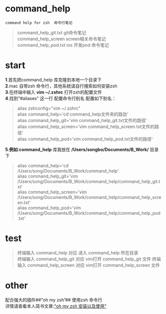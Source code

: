 # command_help  

    command help for zsh  命令行笔记   
>command_help_git.txt git命令笔记   
command_help_screen screen相关命令笔记   
command_help_pod.txt   ios 开发pod 命令笔记   

# start  
 
**1**.首先把command_help 库克隆到本地一个目录下  
**2**.mac 自带zsh 命令行，其他系统请自行搜索如何安装zsh  
**3**.在终端中输入 **vim ~/.zshrc** 打开zsh的配置文件  
**4**.找到“#aliases” 这一行 配置命令行别名 配置如下别名：  
  
>alias zshconfig="vim  ~/.zshrc"   
alias command_help='cd command_help文件夹的路劲'           
alias command_help_git='vim command_help_git.txt文件的路径'  
alias command_help_screen='vim command_help_screen.txt文件的路径'  
alias command_help_pod='vim command_help_pod.txt文件的路径'  
  
**5**.**例如**:**command_help** 库我放在 **/Users/songbo/Documents/B_Work/** 目录下           
  
>alias command_help='cd /Users/song/Documents/B_Work/command_help'           
alias command_help_git='vim /Users/song/Documents/B_Work/command_help/command_help_git.txt'  
alias command_help_screen='vim /Users/song/Documents/B_Work/command_help/command_help_screen.txt'  
alias command_help_pod='vim /Users/song/Documents/B_Work/command_help/command_help_pod.txt'  

# test  
  
>终端输入 command_help 对应 进入 command_help 所在目录  
终端输入 command_help_git 对应 vim打开 command_help_git 文件 
终端输入 command_help_screen 对应 vim打开 command_help_screen 文件  
  
# other
     
  配合强大的插件##“oh my zsh”## 使用zsh 命令行  
  详情请查看本人简书文章:["oh my zsh 安装以及使用"](http://www.jianshu.com/p/563dc1da2199)
    


